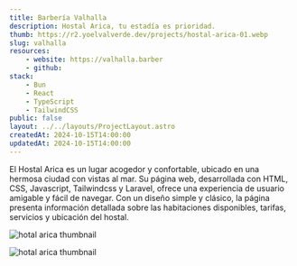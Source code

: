 ```yaml
---
title: Barbería Valhalla
description: Hostal Arica, tu estadía es prioridad.
thumb: https://r2.yoelvalverde.dev/projects/hostal-arica-01.webp
slug: valhalla
resources:
    - website: https://valhalla.barber
    - github:
stack:
    - Bun
    - React
    - TypeScript
    - TailwindCSS
public: false
layout: ../../layouts/ProjectLayout.astro
createdAt: 2024-10-15T14:00:00
updatedAt: 2024-10-15T14:00:00
---
```


El Hostal Arica es un lugar acogedor y confortable, ubicado en una hermosa ciudad con vistas al mar. Su página web, desarrollada con HTML, CSS, Javascript, Tailwindcss y Laravel, ofrece una experiencia de usuario amigable y fácil de navegar. Con un diseño simple y clásico, la página presenta información detallada sobre las habitaciones disponibles, tarifas, servicios y ubicación del hostal.

![hotal arica thumbnail](/images/projects/hostal-arica/02.png)

![hotal arica thumbnail](/images/projects/hostal-arica/03.png)
